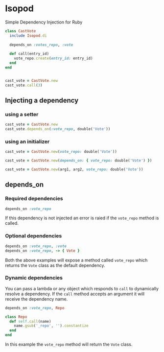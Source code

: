 # Isopod

Simple Dependency Injection for Ruby

```ruby
class CastVote
  include Isopod.di
  
  depends_on :votes_repo, :vote
  
  def call(entry_id)
    vote_repo.create(entry_id: entry_id)
  end
end


cast_vote = CastVote.new
cast_vote.call(3)
```

## Injecting a dependency

### using a setter

```ruby
cast_vote = CastVote.new
cast_vote.depends_on(:vote_repo, double('Vote'))
```

### using an initializer

```ruby
cast_vote = CastVote.new(vote_repo: double('Vote'))

cast_vote = CastVote.new(depends_on: { vote_repo: double('Vote') })

cast_vote = CastVote.new(arg1, arg2, vote_repo: double('Vote'))
```

## depends_on

### Required dependencies

```ruby
depends_on :vote_repo
```

If this dependency is not injected an error is raied if the `vote_repo` method is called.

### Optional dependencies

```ruby
depends_on :vote_repo, :vote
depends_on :vote_repo, -> { Vote }
```

Both the above examples  will expose a method called `vote_repo` which returns the `Vote` class as the default dependency.

### Dynamic dependencies

You can pass a lambda or any object which responds to `call` to dynamically resolve a dependency. If the `call` method accepts an argument it will receive the dependency name.

```ruby
depends_on :vote_repo, Repo
```

```ruby
class Repo
  def self.call(name)
    name.gsub('_repo', '').constantize
  end
end
```

In this example the `vote_repo` method will return the `Vote` class.
